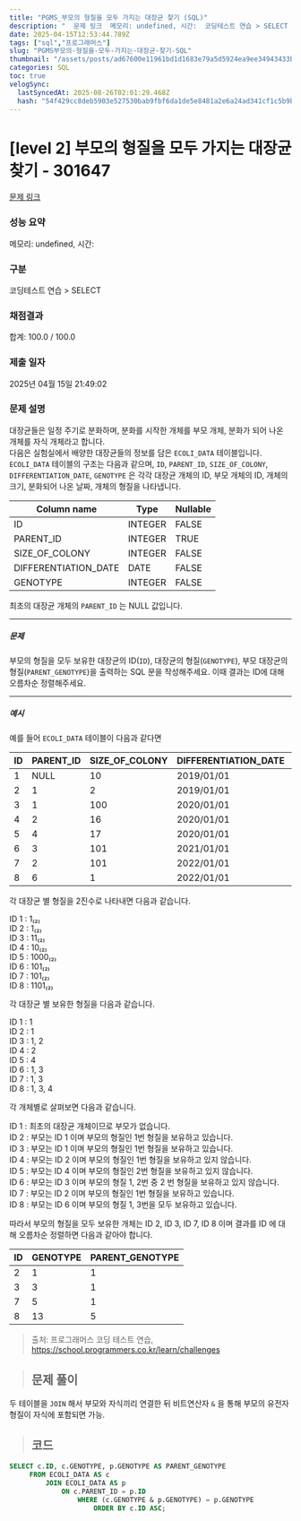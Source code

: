 ```yaml
---
title: "PGMS_부모의 형질을 모두 가지는 대장균 찾기 (SQL)"
description: "  문제 링크  메모리: undefined, 시간:  코딩테스트 연습 > SELECT 합계: 100.0 / 100.0 2025년 04월 15일 21:49:02출처: 프로그래머스 코딩 테스트 연습, https&#x3A;//school.programmers.co.kr/le"
date: 2025-04-15T12:53:44.789Z
tags: ["sql","프로그래머스"]
slug: "PGMS부모의-형질을-모두-가지는-대장균-찾기-SQL"
thumbnail: "/assets/posts/ad67600e11961bd1d1683e79a5d5924ea9ee34943433bf7ecce0616a04ab1a5a.png"
categories: SQL
toc: true
velogSync:
  lastSyncedAt: 2025-08-26T02:01:29.468Z
  hash: "54f429cc8deb5903e527530bab9fbf6da1de5e8481a2e6a24ad341cf1c5b9b20"
---
```


# [level 2] 부모의 형질을 모두 가지는 대장균 찾기 - 301647 
 
 [문제 링크](https://school.programmers.co.kr/learn/courses/30/lessons/301647) 
 
 ### 성능 요약
 
 메모리: undefined, 시간: 
 
 ### 구분
 
 코딩테스트 연습 > SELECT
 
 ### 채점결과
 
 합계: 100.0 / 100.0
 
 ### 제출 일자
 
 2025년 04월 15일 21:49:02
 
 ### 문제 설명
 
 <p>대장균들은 일정 주기로 분화하며, 분화를 시작한 개체를 부모 개체, 분화가 되어 나온 개체를 자식 개체라고 합니다.<br>
 다음은 실험실에서 배양한 대장균들의 정보를 담은 <code>ECOLI_DATA</code> 테이블입니다. <code>ECOLI_DATA</code> 테이블의 구조는 다음과 같으며,  <code>ID</code>, <code>PARENT_ID</code>, <code>SIZE_OF_COLONY</code>, <code>DIFFERENTIATION_DATE</code>, <code>GENOTYPE</code> 은 각각 대장균 개체의 ID, 부모 개체의 ID, 개체의 크기, 분화되어 나온 날짜, 개체의 형질을 나타냅니다.</p>
 <table class="table">
         <thead><tr>
 <th>Column name</th>
 <th>Type</th>
 <th>Nullable</th>
 </tr>
 </thead>
         <tbody><tr>
 <td>ID</td>
 <td>INTEGER</td>
 <td>FALSE</td>
 </tr>
 <tr>
 <td>PARENT_ID</td>
 <td>INTEGER</td>
 <td>TRUE</td>
 </tr>
 <tr>
 <td>SIZE_OF_COLONY</td>
 <td>INTEGER</td>
 <td>FALSE</td>
 </tr>
 <tr>
 <td>DIFFERENTIATION_DATE</td>
 <td>DATE</td>
 <td>FALSE</td>
 </tr>
 <tr>
 <td>GENOTYPE</td>
 <td>INTEGER</td>
 <td>FALSE</td>
 </tr>
 </tbody>
       </table>
 <p>최초의 대장균 개체의 <code>PARENT_ID</code> 는 NULL 값입니다.</p>
 
 <hr>
 
 <h5>문제</h5>
 
 <p>부모의 형질을 모두 보유한 대장균의 ID(<code>ID</code>), 대장균의 형질(<code>GENOTYPE</code>), 부모 대장균의 형질(<code>PARENT_GENOTYPE</code>)을 출력하는 SQL 문을 작성해주세요. 이때 결과는 ID에 대해 오름차순 정렬해주세요.</p>
 
 <hr>
 
 <h5>예시</h5>
 
 <p>예를 들어 <code>ECOLI_DATA</code> 테이블이 다음과 같다면</p>
 <table class="table">
         <thead><tr>
 <th>ID</th>
 <th>PARENT_ID</th>
 <th>SIZE_OF_COLONY</th>
 <th>DIFFERENTIATION_DATE</th>
 <th>GENOTYPE</th>
 </tr>
 </thead>
         <tbody><tr>
 <td>1</td>
 <td>NULL</td>
 <td>10</td>
 <td>2019/01/01</td>
 <td>1</td>
 </tr>
 <tr>
 <td>2</td>
 <td>1</td>
 <td>2</td>
 <td>2019/01/01</td>
 <td>1</td>
 </tr>
 <tr>
 <td>3</td>
 <td>1</td>
 <td>100</td>
 <td>2020/01/01</td>
 <td>3</td>
 </tr>
 <tr>
 <td>4</td>
 <td>2</td>
 <td>16</td>
 <td>2020/01/01</td>
 <td>2</td>
 </tr>
 <tr>
 <td>5</td>
 <td>4</td>
 <td>17</td>
 <td>2020/01/01</td>
 <td>8</td>
 </tr>
 <tr>
 <td>6</td>
 <td>3</td>
 <td>101</td>
 <td>2021/01/01</td>
 <td>5</td>
 </tr>
 <tr>
 <td>7</td>
 <td>2</td>
 <td>101</td>
 <td>2022/01/01</td>
 <td>5</td>
 </tr>
 <tr>
 <td>8</td>
 <td>6</td>
 <td>1</td>
 <td>2022/01/01</td>
 <td>13</td>
 </tr>
 </tbody>
       </table>
 <p>각 대장균 별 형질을 2진수로 나타내면 다음과 같습니다.</p>
 
 <p>ID 1 : 1₍₂₎<br>
 ID 2 : 1₍₂₎<br>
 ID 3 : 11₍₂₎<br>
 ID 4 : 10₍₂₎<br>
 ID 5 : 1000₍₂₎<br>
 ID 6 : 101₍₂₎<br>
 ID 7 : 101₍₂₎<br>
 ID 8 : 1101₍₂₎</p>
 
 <p>각 대장균 별 보유한 형질을 다음과 같습니다.</p>
 
 <p>ID 1 : 1<br>
 ID 2 : 1<br>
 ID 3 : 1, 2<br>
 ID 4 : 2<br>
 ID 5 : 4<br>
 ID 6 : 1, 3<br>
 ID 7 : 1, 3<br>
 ID 8 : 1, 3, 4</p>
 
 <p>각 개체별로 살펴보면 다음과 같습니다.</p>
 
 <p>ID 1 : 최초의 대장균 개체이므로 부모가 없습니다.<br>
 ID 2 : 부모는 ID 1 이며 부모의 형질인 1번 형질을 보유하고 있습니다.<br>
 ID 3 : 부모는 ID 1 이며 부모의 형질인 1번 형질을 보유하고 있습니다.<br>
 ID 4 : 부모는 ID 2 이며 부모의 형질인 1번 형질을 보유하고 있지 않습니다.<br>
 ID 5 : 부모는 ID 4 이며 부모의 형질인 2번 형질을 보유하고 있지 않습니다.<br>
 ID 6 : 부모는 ID 3 이며 부모의 형질 1, 2번 중 2 번 형질을 보유하고 있지 않습니다.<br>
 ID 7 : 부모는 ID 2 이며 부모의 형질인 1번 형질을 보유하고 있습니다.<br>
 ID 8 : 부모는 ID 6 이며 부모의 형질 1, 3번을 모두 보유하고 있습니다.</p>
 
 <p>따라서 부모의 형질을 모두 보유한 개체는 ID 2, ID 3, ID 7, ID 8 이며 결과를 ID 에 대해 오름차순 정렬하면 다음과 같아야 합니다.</p>
 <table class="table">
         <thead><tr>
 <th>ID</th>
 <th>GENOTYPE</th>
 <th>PARENT_GENOTYPE</th>
 </tr>
 </thead>
         <tbody><tr>
 <td>2</td>
 <td>1</td>
 <td>1</td>
 </tr>
 <tr>
 <td>3</td>
 <td>3</td>
 <td>1</td>
 </tr>
 <tr>
 <td>7</td>
 <td>5</td>
 <td>1</td>
 </tr>
 <tr>
 <td>8</td>
 <td>13</td>
 <td>5</td>
 </tr>
 </tbody>
       </table>

> 출처: 프로그래머스 코딩 테스트 연습, https://school.programmers.co.kr/learn/challenges
 

> ## 문제 풀이

두 테이블을 `JOIN` 해서 부모와 자식끼리 연결한 뒤 비트연산자 `&` 을 통해 부모의 유전자형질이 자식에 포함되면 가능.

> ## 코드

```sql
SELECT c.ID, c.GENOTYPE, p.GENOTYPE AS PARENT_GENOTYPE
     FROM ECOLI_DATA AS c
         JOIN ECOLI_DATA AS p
             ON c.PARENT_ID = p.ID
                 WHERE (c.GENOTYPE & p.GENOTYPE) = p.GENOTYPE
                     ORDER BY c.ID ASC;
```